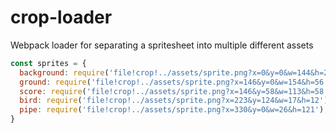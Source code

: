 # crop-loader
Webpack loader for separating a spritesheet into multiple different assets

```javascript
const sprites = {
  background: require('file!crop!../assets/sprite.png?x=0&y=0&w=144&h=256'),
  ground: require('file!crop!../assets/sprite.png?x=146&y=0&w=154&h=56'),
  score: require('file!crop!../assets/sprite.png?x=146&y=58&w=113&h=58'),
  bird: require('file!crop!../assets/sprite.png?x=223&y=124&w=17&h=12'),
  pipe: require('file!crop!../assets/sprite.png?x=330&y=0&w=26&h=121'),
}
```
